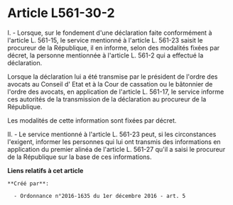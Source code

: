 # Article L561-30-2

I. - Lorsque, sur le fondement d'une déclaration faite conformément à l'article L. 561-15, le service mentionné à l'article
L. 561-23 saisit le procureur de la République, il en informe, selon des modalités fixées par décret, la personne mentionnée
à l'article L. 561-2 qui a effectué la déclaration.

Lorsque la déclaration lui a été transmise par le président de l'ordre des avocats au Conseil d' Etat et à la Cour de
cassation ou le bâtonnier de l'ordre des avocats, en application de l'article L. 561-17, le service informe ces autorités de
la transmission de la déclaration au procureur de la République.

Les modalités de cette information sont fixées par décret.

II. - Le service mentionné à l'article L. 561-23 peut, si les circonstances l'exigent, informer les personnes qui lui ont
transmis des informations en application du premier alinéa de l'article L. 561-27 qu'il a saisi le procureur de la République
sur la base de ces informations.

**Liens relatifs à cet article**

	**Créé par**:

	  - Ordonnance n°2016-1635 du 1er décembre 2016 - art. 5
